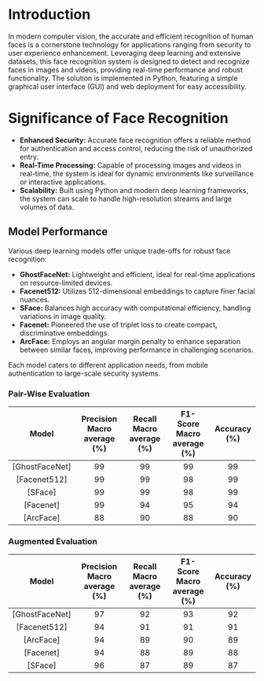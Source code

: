 
# Introduction

In modern computer vision, the accurate and efficient recognition of human faces is a cornerstone technology for applications ranging from security to user experience enhancement. Leveraging deep learning and extensive datasets, this face recognition system is designed to detect and recognize faces in images and videos, providing real-time performance and robust functionality. The solution is implemented in Python, featuring a simple graphical user interface (GUI) and web deployment for easy accessibility.

# Significance of Face Recognition

- **Enhanced Security:** Accurate face recognition offers a reliable method for authentication and access control, reducing the risk of unauthorized entry.
- **Real-Time Processing:** Capable of processing images and videos in real-time, the system is ideal for dynamic environments like surveillance or interactive applications.
- **Scalability:** Built using Python and modern deep learning frameworks, the system can scale to handle high-resolution streams and large volumes of data.

## Model Performance

Various deep learning models offer unique trade-offs for robust face recognition:

- **GhostFaceNet:** Lightweight and efficient, ideal for real-time applications on resource-limited devices.
- **Facenet512:** Utilizes 512-dimensional embeddings to capture finer facial nuances.
- **SFace:** Balances high accuracy with computational efficiency, handling variations in image quality.
- **Facenet:** Pioneered the use of triplet loss to create compact, discriminative embeddings.
- **ArcFace:** Employs an angular margin penalty to enhance separation between similar faces, improving performance in challenging scenarios.

Each model caters to different application needs, from mobile authentication to large-scale security systems.

### Pair-Wise Evaluation
| Model          | Precision Macro average (%) | Recall Macro average (%) | F1-Score Macro average (%) | Accuracy (%) |
|:--------------:|:---------------------------:|:------------------------:|:--------------------------:|:------------:|
| [GhostFaceNet] | 99                          | 99                       | 99                         | 99           |
| [Facenet512]   | 99                          | 99                       | 98                         | 99           |
| [SFace]        | 99                          | 99                       | 98                         | 99           |
| [Facenet]      | 99                          | 94                       | 95                         | 94           |
| [ArcFace]      | 88                          | 90                       | 88                         | 90           |



### Augmented Evaluation
| Model          | Precision Macro average (%) | Recall Macro average (%) | F1-Score Macro average (%) | Accuracy (%) |
|:--------------:|:---------------------------:|:------------------------:|:--------------------------:|:------------:|
| [GhostFaceNet] | 97                          | 92                       | 93                         | 92           |
| [Facenet512]   | 94                          | 91                       | 91                         | 91           |
| [ArcFace]      | 94                          | 89                       | 90                         | 89           |
| [Facenet]      | 94                          | 88                       | 89                         | 88           |
| [SFace]        | 96                          | 87                       | 89                         | 87           |
